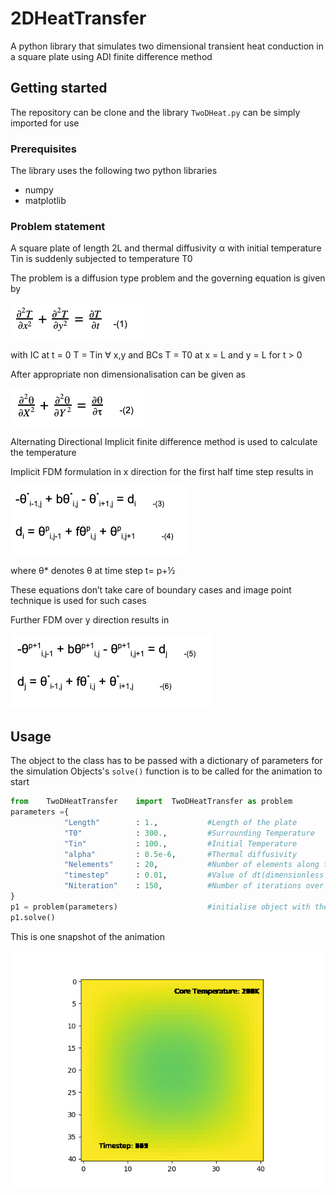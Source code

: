# 2DHeatTransfer

A python library that simulates two dimensional transient heat conduction in a square plate using ADI finite difference method


## Getting started 

The repository can be clone and the library `TwoDHeat.py` can be simply imported for use

### Prerequisites 

The library uses the following two python libraries

* numpy
* matplotlib

### Problem statement

A square plate of length 2L and thermal diffusivity α with initial temperature Tin is suddenly subjected to temperature T0

The problem is a diffusion type problem and the governing equation is given by 

![Equation 1](/README/1.png)

with IC at t = 0 T = Tin ∀ x,y
and BCs T = T0 at x = L and y = L for t > 0

After appropriate non dimensionalisation can be given as

![Equation 2](/README/2.png)

Alternating Directional Implicit finite difference method is used to calculate the temperature 

Implicit FDM formulation in x direction for the first half time step results in

![Equation 3&4](/README/34.png)

where θ*  denotes θ at time step t= p+½ 

These equations don’t take care of boundary cases and image point technique is used for such cases

Further FDM over y direction results in

![Equation 5&6](/README/56.png)

## Usage

The object to the class has to be passed with a dictionary of parameters for the simulation
Objects's `solve()` function is to be called for the animation to start 

```python
from 	TwoDHeatTransfer	import	TwoDHeatTransfer as problem
parameters ={
			"Length"		: 1.,			#Length of the plate
			"T0"			: 300.,			#Surrounding Temperature
			"Tin"			: 100.,			#Initial Temperature
			"alpha"			: 0.5e-6,		#Thermal diffusivity
			"Nelements"		: 20,			#Number of elements along the half plate
			"timestep"		: 0.01,			#Value of dt(dimensionless time step) 
			"Niteration"	: 150,			#Number of iterations over 
} 
p1 = problem(parameters)					#initialise object with these parameters
p1.solve()				
```
This is one snapshot of the animation 

![Snapshot taken during Animation](/README/Example.png)







